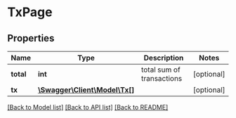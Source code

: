 # TxPage

## Properties
Name | Type | Description | Notes
------------ | ------------- | ------------- | -------------
**total** | **int** | total sum of transactions | [optional] 
**tx** | [**\Swagger\Client\Model\Tx[]**](Tx.md) |  | [optional] 

[[Back to Model list]](../../README.md#documentation-for-models) [[Back to API list]](../../README.md#documentation-for-api-endpoints) [[Back to README]](../../README.md)


